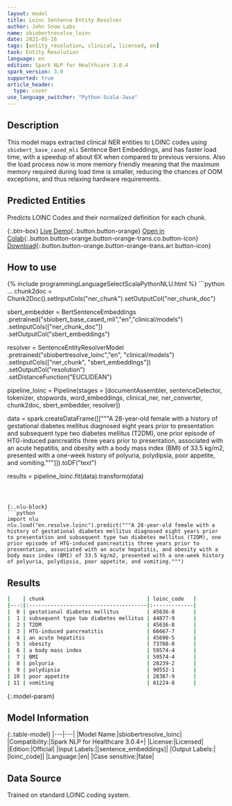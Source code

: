 ```yaml
---
layout: model
title: Loinc Sentence Entity Resolver
author: John Snow Labs
name: sbiobertresolve_loinc
date: 2021-05-16
tags: [entity_resolution, clinical, licensed, en]
task: Entity Resolution
language: en
edition: Spark NLP for Healthcare 3.0.4
spark_version: 3.0
supported: true
article_header:
  type: cover
use_language_switcher: "Python-Scala-Java"
---
```


## Description

This model maps extracted clinical NER entities to LOINC codes using `sbiobert_base_cased_mli` Sentence Bert Embeddings, and has faster load time, with a speedup of about 6X when compared to previous versions. Also the load process now is more memory friendly meaning that the maximum memory required during load time is smaller, reducing the chances of OOM exceptions, and thus relaxing hardware requirements.

## Predicted Entities

Predicts LOINC Codes and their normalized definition for each chunk.

{:.btn-box}
[Live Demo](https://demo.johnsnowlabs.com/healthcare/ER_LOINC/){:.button.button-orange}
[Open in Colab](https://colab.research.google.com/github/JohnSnowLabs/spark-nlp-workshop/blob/master/tutorials/Certification_Trainings/Healthcare/3.Clinical_Entity_Resolvers.ipynb){:.button.button-orange.button-orange-trans.co.button-icon}
[Download](https://s3.amazonaws.com/auxdata.johnsnowlabs.com/clinical/models/sbiobertresolve_loinc_en_3.0.4_3.0_1621189494152.zip){:.button.button-orange.button-orange-trans.arr.button-icon}

## How to use



<div class="tabs-box" markdown="1">
{% include programmingLanguageSelectScalaPythonNLU.html %}
```python
...
chunk2doc = Chunk2Doc().setInputCols("ner_chunk").setOutputCol("ner_chunk_doc")

sbert_embedder = BertSentenceEmbeddings\
     .pretrained("sbiobert_base_cased_mli","en","clinical/models")\
     .setInputCols(["ner_chunk_doc"])\
     .setOutputCol("sbert_embeddings")

resolver = SentenceEntityResolverModel\
     .pretrained("sbiobertresolve_loinc","en", "clinical/models") \
     .setInputCols(["ner_chunk", "sbert_embeddings"]) \
     .setOutputCol("resolution")\
     .setDistanceFunction("EUCLIDEAN")

pipeline_loinc = Pipeline(stages = [documentAssembler, sentenceDetector, tokenizer, stopwords, word_embeddings, clinical_ner, ner_converter, chunk2doc, sbert_embedder, resolver])

data = spark.createDataFrame([["""A 28-year-old female with a history of gestational diabetes mellitus diagnosed eight years prior to presentation and subsequent type two diabetes mellitus (T2DM), one prior episode of HTG-induced pancreatitis three years prior to presentation, associated with an acute hepatitis, and obesity with a body mass index (BMI) of 33.5 kg/m2, presented with a one-week history of polyuria, polydipsia, poor appetite, and vomiting."""]]).toDF("text")

results = pipeline_loinc.fit(data).transform(data)
```



{:.nlu-block}
```python
import nlu
nlu.load("en.resolve.loinc").predict("""A 28-year-old female with a history of gestational diabetes mellitus diagnosed eight years prior to presentation and subsequent type two diabetes mellitus (T2DM), one prior episode of HTG-induced pancreatitis three years prior to presentation, associated with an acute hepatitis, and obesity with a body mass index (BMI) of 33.5 kg/m2, presented with a one-week history of polyuria, polydipsia, poor appetite, and vomiting.""")
```

</div>

## Results

```bash
|    | chunk                                 | loinc_code   |
|---:|:--------------------------------------|:-------------|
|  0 | gestational diabetes mellitus         | 45636-8      |
|  1 | subsequent type two diabetes mellitus | 44877-9      |
|  2 | T2DM                                  | 45636-8      |
|  3 | HTG-induced pancreatitis              | 66667-7      |
|  4 | an acute hepatitis                    | 45690-5      |
|  5 | obesity                               | 73708-0      |
|  6 | a body mass index                     | 59574-4      |
|  7 | BMI                                   | 59574-4      |
|  8 | polyuria                              | 28239-2      |
|  9 | polydipsia                            | 90552-1      |
| 10 | poor appetite                         | 28387-9      |
| 11 | vomiting                              | 81224-8      |
```

{:.model-param}
## Model Information

{:.table-model}
|---|---|
|Model Name:|sbiobertresolve_loinc|
|Compatibility:|Spark NLP for Healthcare 3.0.4+|
|License:|Licensed|
|Edition:|Official|
|Input Labels:|[sentence_embeddings]|
|Output Labels:|[loinc_code]|
|Language:|en|
|Case sensitive:|false|

## Data Source

Trained on standard LOINC coding system.